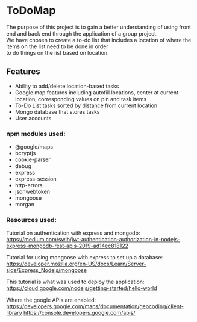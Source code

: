 # ToDoMap  
The purpose of this project is to gain a better understanding of using front end and back end through the application of a group project.  
We have chosen to create a to-do list that includes a location of where the items on the list need to be done in order  
to do things on the list based on location.

## Features
- Ability to add/delete location-based tasks
- Google map features including autofill locations, center at current location, corresponding values on pin and task items
- To-Do List tasks sorted by distance from current location
- Mongo database that stores tasks
- User accounts

### npm modules used:
- @google/maps
- bcryptjs
- cookie-parser
- debug
- express
- express-session
- http-errors
- jsonwebtoken
- mongoose
- morgan

### Resources used:
Tutorial on authentication with express and mongodb:
https://medium.com/swlh/jwt-authentication-authorization-in-nodejs-express-mongodb-rest-apis-2019-ad14ec818122

Tutorial for using mongoose with express to set up a database: 
https://developer.mozilla.org/en-US/docs/Learn/Server-side/Express_Nodejs/mongoose

This tutorial is what was used to deploy the application: 
https://cloud.google.com/nodejs/getting-started/hello-world

Where the google APIs are enabled:
https://developers.google.com/maps/documentation/geocoding/client-library
https://console.developers.google.com/apis/
